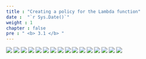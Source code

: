 ```yaml
---
title : "Creating a policy for the Lambda function"
date :  "`r Sys.Date()`" 
weight : 1
chapter : false
pre : " <b> 3.1 </b> "
---
```


![](../../WorkShop2/03.api/3.1.policy/33.png?featherlight=false&width=90pc)
![](../../WorkShop2/03.api/3.1.policy/34.png?featherlight=false&width=90pc)
![](../../WorkShop2/03.api/3.1.policy/35.png?featherlight=false&width=90pc)
![](../../WorkShop2/03.api/3.1.policy/36.png?featherlight=false&width=90pc)
![](../../WorkShop2/03.api/3.1.policy/37.png?featherlight=false&width=90pc)
![](../../WorkShop2/03.api/3.1.policy/38.png?featherlight=false&width=90pc)
![](../../WorkShop2/03.api/3.1.policy/39.png?featherlight=false&width=90pc)
![](../../WorkShop2/03.api/3.1.policy/40.png?featherlight=false&width=90pc)
![](../../WorkShop2/03.api/3.1.policy/41.png?featherlight=false&width=90pc)
![](../../WorkShop2/03.api/3.1.policy/42.png?featherlight=false&width=90pc)
![](../../WorkShop2/03.api/3.1.policy/43.png?featherlight=false&width=90pc)
![](../../WorkShop2/03.api/3.1.policy/44.png?featherlight=false&width=90pc)
![](../../WorkShop2/03.api/3.1.policy/45.png?featherlight=false&width=90pc)
![](../../WorkShop2/03.api/3.1.policy/46.png?featherlight=false&width=90pc)
![](../../WorkShop2/03.api/3.1.policy/47.png?featherlight=false&width=90pc)
![](../../WorkShop2/03.api/3.1.policy/48.png?featherlight=false&width=90pc)